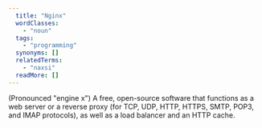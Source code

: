 ```yaml
---
  title: "Nginx"
  wordClasses:
    - "noun"
  tags:
    - "programming"
  synonyms: []
  relatedTerms:
    - "naxsi"
  readMore: []
---
```

(Pronounced "engine x") A free, open-source software that functions as a web server or a reverse proxy (for TCP, UDP, HTTP, HTTPS, SMTP, POP3, and IMAP protocols), as well as a load balancer and an HTTP cache.

